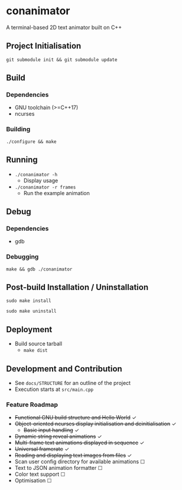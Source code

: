 # conanimator
A terminal-based 2D text animator built on C++

## Project Initialisation
`git submodule init && git submodule update`

## Build
### Dependencies
- GNU toolchain (>=C++17)
- ncurses

### Building
`./configure && make`


## Running
- `./conanimator -h`
    - Display usage
- `./conanimator -r frames`
    - Run the example animation

## Debug
### Dependencies
- gdb

### Debugging
`make && gdb ./conanimator`


## Post-build Installation / Uninstallation
`sudo make install`

`sudo make uninstall`


## Deployment
- Build source tarball
    - `make dist`


## Development and Contribution
- See `docs/STRUCTURE` for an outline of the project
- Execution starts at `src/main.cpp`


### Feature Roadmap
- ~~Functional GNU build structure and Hello World~~ &#10003;
- ~~Object-oriented ncurses display initialisation and deinitialisation~~ &#10003;
    - ~~Basic input handling~~ &#10003;
- ~~Dynamic string reveal animations~~ &#10003;
- ~~Multi-frame text animations displayed in sequence~~ &#10003;
- ~~Universal framerate~~ &#10003;
- ~~Reading and displaying text images from files~~  &#10003;
- Scan user config directory for available animations &#9744;
- Text to JSON animation formatter &#9744;
- Color text support &#9744;
- Optimisation &#9744;

